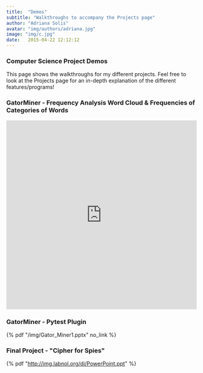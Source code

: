 ```yaml
---
title:  "Demos"
subtitle: "Walkthroughs to accompany the Projects page"
author: "Adriana Solis"
avatar: "img/authors/adriana.jpg"
image: "img/c.jpg"
date:   2015-04-22 12:12:12
---
```


### Computer Science Project Demos

This page shows the walkthroughs for my different projects. Feel free to look at the Projects page for an in-depth explanation of the different features/programs!

### GatorMiner - Frequency Analysis Word Cloud & Frequencies of Categories of Words

<style>
.responsive-wrap iframe{ max-width: 100%;}
</style>
<div class="responsive-wrap">
<iframe src="https://onedrive.live.com/embed?cid=7776C9D269D98AC7&amp;resid=7776C9D269D98AC7%21175853&amp;authkey=AFFqYJ13Mf3H_eU&amp;em=2&amp;wdAr=1.7777777777777777" width="700px" height="500px" frameborder="0">This is an embedded <a target="_blank" href="https://office.com">Microsoft Office</a> presentation, powered by <a target="_blank" href="https://office.com/webapps">Office</a>.</iframe>
</div>

### GatorMiner - Pytest Plugin

{% pdf "/img/Gator_Miner1.pptx" no_link %}

### Final Project - "Cipher for Spies"

{% pdf "http://img.labnol.org/di/PowerPoint.ppt" %}
